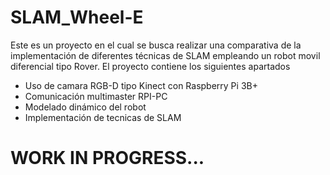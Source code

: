# SLAM_Wheel-E
Este es un proyecto en el cual se busca realizar una comparativa de la implementación de diferentes técnicas de SLAM empleando un robot movil diferencial tipo Rover.
El proyecto contiene los siguientes apartados

 - Uso de camara RGB-D tipo Kinect con Raspberry Pi 3B+
 - Comunicación multimaster RPI-PC
 - Modelado dinámico del robot
 - Implementación de tecnicas de SLAM

# WORK IN PROGRESS...

